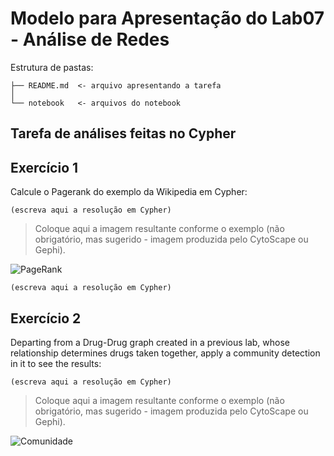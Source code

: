 # Modelo para Apresentação do Lab07 - Análise de Redes

Estrutura de pastas:

~~~
├── README.md  <- arquivo apresentando a tarefa
│
└── notebook   <- arquivos do notebook
~~~

## Tarefa de análises feitas no Cypher

## Exercício 1

Calcule o Pagerank do exemplo da Wikipedia em Cypher:

~~~cypher
(escreva aqui a resolução em Cypher)
~~~

> Coloque aqui a imagem resultante conforme o exemplo (não obrigatório, mas sugerido - imagem produzida pelo CytoScape ou Gephi).

![PageRank](images/pagerank-cytoscape.png)

~~~cypher
(escreva aqui a resolução em Cypher)
~~~

## Exercício 2

Departing from a Drug-Drug graph created in a previous lab, whose relationship determines drugs taken together, apply a community detection in it to see the results:

~~~cypher
(escreva aqui a resolução em Cypher)
~~~

> Coloque aqui a imagem resultante conforme o exemplo (não obrigatório, mas sugerido - imagem produzida pelo CytoScape ou Gephi).

![Comunidade](images/comunidade-cytoscape.png)
